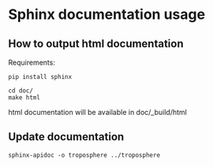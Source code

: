 Sphinx documentation usage
==========================


How to output html documentation
--------------------------------
Requirements:

    pip install sphinx

    cd doc/
    make html

html documentation will be available in doc/_build/html

Update documentation
--------------------
    sphinx-apidoc -o troposphere ../troposphere

